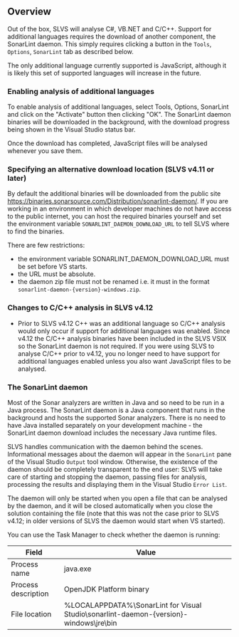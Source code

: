 ## Overview
Out of the box, SLVS will analyse C#, VB.NET and C/C++. Support for additional languages requires the download of another component, the SonarLint daemon. This simply requires clicking a button in the `Tools`, `Options`, `SonarLint` tab as described below.

The only additional language currently supported is JavaScript, although it is likely this set of supported languages will increase in the future.

### Enabling analysis of additional languages
To enable analysis of additional languages, select Tools, Options, SonarLint and click on the "Activate" button then clicking "OK". The SonarLint daemon binaries will be downloaded in the background, with the download progress being shown in the Visual Studio status bar.

Once the download has completed, JavaScript files will be analysed whenever you save them.

### Specifying an alternative download location (SLVS v4.11 or later)
By default the additional binaries will be downloaded from the public site https://binaries.sonarsource.com/Distribution/sonarlint-daemon/.
If you are working in an environment in which developer machines do not have access to the public internet, you can host the required binaries yourself and set the environment variable `SONARLINT_DAEMON_DOWNLOAD_URL` to tell SLVS where to find the binaries. 

There are few restrictions:
* the environment variable SONARLINT_DAEMON_DOWNLOAD_URL must be set before VS starts.
* the URL must be absolute.
* the daemon zip file must not be renamed i.e. it must in the format `sonarlint-daemon-{version}-windows.zip`.

### Changes to C/C++ analysis in SLVS v4.12
* Prior to SLVS v4.12 C++ was an additional language so C/C++ analysis would only occur if support for additional languages was enabled. Since v4.12 the C/C++ analysis binaries have been included in the SLVS VSIX so the SonarLint daemon is not required. If you were using SLVS to analyse C/C++ prior to v4.12, you no longer need to have support for additional languages enabled unless you also want JavaScript files to be analysed. 


### The SonarLint daemon
Most of the Sonar analyzers are written in Java and so need to be run in a Java process. The SonarLint daemon is a Java component that runs in the background and hosts the supported Sonar analyzers.  There is no need to have Java installed separately on your development machine - the SonarLint daemon download includes the necessary Java runtime files.

SLVS handles communication with the daemon behind the scenes. Informational messages about the daemon will appear in the `SonarLint` pane of the Visual Studio `Output` tool window. Otherwise, the existence of the daemon should be completely transparent to the end user: SLVS will take care of starting and stopping the daemon, passing files for analysis, processing the results and displaying them in the Visual Studio `Error List`.

The daemon will only be started when you open a file that can be analysed by the daemon, and it will be closed automatically when you close the solution containing the file (note that this was not the case prior to SLVS v4.12; in older versions of SLVS the daemon would start when VS started).

You can use the Task Manager to check whether the daemon is running:

| Field | Value|
| --- | ---|
| Process name | java.exe |
| Process description | OpenJDK Platform binary |
| File location | %LOCALAPPDATA%\SonarLint for Visual Studio\sonarlint-daemon-{version}-windows\jre\bin |
